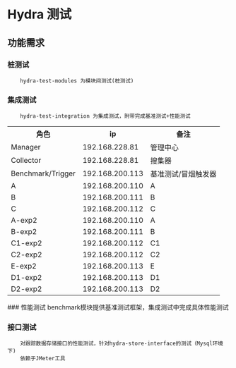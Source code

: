 Hydra 测试
================================================

功能需求
-----------------------------------------------
### 桩测试
        hydra-test-modules 为模块间测试(桩测试)
### 集成测试
        hydra-test-integration 为集成测试，附带完成基准测试+性能测试
<table>
    <tr>
        <th>角色</th>
        <th>ip</th>
        <th>备注</th>
    </tr>
    <tr>
        <td>Manager</td>
        <td>192.168.228.81</td>
        <td>管理中心</td>
    </tr>
    <tr>
        <td>Collector</td>
        <td>192.168.228.81</td>
        <td>搜集器</td>
    </tr>
    <tr>
        <td>Benchmark/Trigger</td>
        <td>192.168.200.113</td>
        <td>基准测试/冒烟触发器</td>
    </tr>
    <tr>
        <td>A </td>
        <td>192.168.200.110</td>
        <td>A</td>
    </tr>
    <tr>
        <td>B</td>
        <td>192.168.200.111</td>
        <td>B</td>
    </tr>
    <tr>
        <td>C</td>
        <td>192.168.200.112</td>
        <td>C</td>
    </tr>
    <tr>
        <td>A-exp2</td>
        <td>192.168.200.110</td>
        <td>A</td>
    </tr>
    <tr>
        <td>B-exp2</td>
        <td>192.168.200.111</td>
        <td>B</td>
    </tr>
    <tr>
        <td>C1-exp2</td>
        <td>192.168.200.112</td>
        <td>C1</td>
    </tr>
    <tr>
        <td>C2-exp2</td>
        <td>192.168.200.112</td>
        <td>C2</td>
    </tr>
    <tr>
        <td>E-exp2</td>
        <td>192.168.200.113</td>
        <td>E</td>
    </tr>
    <tr>
        <td>D1-exp2</td>
        <td>192.168.200.113</td>
        <td>D1</td>
    </tr>
    <tr>
        <td>D2-exp2</td>
        <td>192.168.200.113</td>
        <td>D2</td>
    </tr>


</table>
### 性能测试
        benchmark模块提供基准测试框架，集成测试中完成具体性能测试

### 接口测试
        对跟踪数据存储接口的性能测试，针对hydra-store-interface的测试（Mysql环境下)
        依赖于JMeter工具
